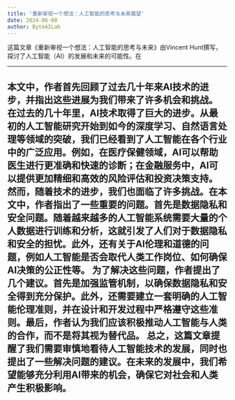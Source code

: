 ```yaml
---
title: '重新审视一个想法：人工智能的思考与未来展望'
date: 2024-06-08
author: ByteAILab
---
```


这篇文章《重新审视一个想法：人工智能的思考与未来》由Vincent Hunt撰写，探讨了人工智能（AI）的发展和未来的可能性。在

---
本文中，作者首先回顾了过去几十年来AI技术的进步，并指出这些进展为我们带来了许多机会和挑战。
在过去的几十年里，AI技术取得了巨大的进步。从最初的人工智能研究开始到如今的深度学习、自然语言处理等领域的突破，我们已经看到了人工智能在各个行业中的广泛应用。例如，在医疗保健领域，AI可以帮助医生进行更准确和快速的诊断；在金融服务中，AI可以提供更加精细和高效的风险评估和投资决策支持。
然而，随着技术的进步，我们也面临了许多挑战。在本文中，作者指出了一些重要的问题。首先是数据隐私和安全问题。随着越来越多的人工智能系统需要大量的个人数据进行训练和分析，这就引发了人们对于数据隐私和安全的担忧。此外，还有关于AI伦理和道德的问题，例如人工智能是否会取代人类工作岗位、如何确保AI决策的公正性等。
为了解决这些问题，作者提出了几个建议。首先是加强监管机制，以确保数据隐私和安全得到充分保护。此外，还需要建立一套明确的人工智能伦理准则，并在设计和开发过程中严格遵守这些准则。最后，作者认为我们应该积极推动人工智能与人类的合作，而不是将其视为替代品。
总之，这篇文章提醒了我们需要审慎地看待人工智能技术的发展，同时也提出了一些解决问题的建议。在未来的发展中，我们希望能够充分利用AI带来的机会，确保它对社会和人类产生积极影响。
---


